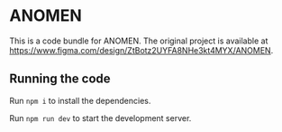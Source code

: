 
  # ANOMEN

  This is a code bundle for ANOMEN. The original project is available at https://www.figma.com/design/ZtBotz2UYFA8NHe3kt4MYX/ANOMEN.

  ## Running the code

  Run `npm i` to install the dependencies.

  Run `npm run dev` to start the development server.
  